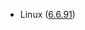 - Linux ([6.6.91](https://git.kernel.org/pub/scm/linux/kernel/git/stable/linux.git/tag/?h=v6.6.91))
